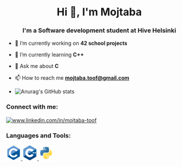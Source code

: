 <h1 align="center">Hi 👋, I'm Mojtaba</h1>
<h3 align="center">I'm a Software development student at Hive Helsinki</h3>

- 🔭 I’m currently working on **42 school projects**

- 🌱 I’m currently learning **C++**

- 💬 Ask me about **C**

- 📫 How to reach me **mojtaba.toof@gmail.com**

- ![Anurag's GitHub stats](https://github-readme-stats.vercel.app/api?username=mtoof&theme=dark&show_icons=true)

<h3 align="left">Connect with me:</h3>
<p align="left">
<a href="https://linkedin.com/in/mojtaba-toof" target="blank"><img align="center" src="https://raw.githubusercontent.com/rahuldkjain/github-profile-readme-generator/master/src/images/icons/Social/linked-in-alt.svg" alt="www.linkedin.com/in/mojtaba-toof" height="30" width="40" /></a>
</p>

<h3 align="left">Languages and Tools:</h3>
<p align="left"> <a href="https://www.cprogramming.com/" target="_blank" rel="noreferrer"> <img src="https://raw.githubusercontent.com/devicons/devicon/master/icons/c/c-original.svg" alt="c" width="40" height="40"/> </a> <a href="https://www.w3schools.com/cpp/" target="_blank" rel="noreferrer"> <img src="https://raw.githubusercontent.com/devicons/devicon/master/icons/cplusplus/cplusplus-original.svg" alt="cplusplus" width="40" height="40"/> </a> <a href="https://www.python.org" target="_blank" rel="noreferrer"> <img src="https://raw.githubusercontent.com/devicons/devicon/master/icons/python/python-original.svg" alt="python" width="40" height="40"/> </a> </p>
